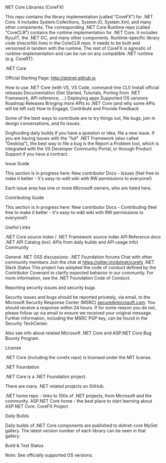 NET Core Libraries (CoreFX)

This repo contains the library implementation (called "CoreFX") for .NET Core. It includes System.Collections, System.IO, System.Xml, and many other components. The corresponding .NET Core Runtime repo (called "CoreCLR") contains the runtime implementation for .NET Core. It includes RyuJIT, the .NET GC, and many other components. Runtime-specific library code (mscorlib) lives in the CoreCLR repo. It needs to be built and versioned in tandem with the runtime. The rest of CoreFX is agnostic of runtime-implementation and can be run on any compatible .NET runtime (e.g. CoreRT).

.NET Core

Official Starting Page: http://dotnet.github.io

How to use .NET Core (with VS, VS Code, command-line CLI)
Install official releases
Documentation (Get Started, Tutorials, Porting from .NET Framework, API reference, ...)
Deploying apps
Supported OS versions
Roadmap
Releases
Bringing more APIs to .NET Core (and why some APIs will be left out)
How to Engage, Contribute and Provide Feedback

Some of the best ways to contribute are to try things out, file bugs, join in design conversations, and fix issues.

Dogfooding daily builds
If you have a question or idea, file a new issue.
If you are having issues with the "full" .NET Framework (also called "Desktop"), the best way to file a bug is the Report a Problem tool, which is integrated with the VS Developer Community Portal; or through Product Support if you have a contract.

Issue Guide

This section is in progress here: New contributor Docs - Issues (feel free to make it better - it's easy-to-edit wiki with RW permissions to everyone!)

Each issue area has one or more Microsoft owners, who are listed here.

Contributing Guide

This section is in progress here: New contributor Docs - Contributing (feel free to make it better - it's easy-to-edit wiki with RW permissions to everyone!)

Useful Links

.NET Core source index / .NET Framework source index
API Reference docs
.NET API Catalog (incl. APIs from daily builds and API usage info)
Community

General .NET OSS discussions: .NET Foundation forums
Chat with other community members Join the chat at https://gitter.im/dotnet/corefx .NET Slack Status
This project has adopted the code of conduct defined by the Contributor Covenant to clarify expected behavior in our community. For more information, see the .NET Foundation Code of Conduct.

Reporting security issues and security bugs

Security issues and bugs should be reported privately, via email, to the Microsoft Security Response Center (MSRC) secure@microsoft.com. You should receive a response within 24 hours. If for some reason you do not, please follow up via email to ensure we received your original message. Further information, including the MSRC PGP key, can be found in the Security TechCenter.

Also see info about related Microsoft .NET Core and ASP.NET Core Bug Bounty Program.

License

.NET Core (including the corefx repo) is licensed under the MIT license.

.NET Foundation

.NET Core is a .NET Foundation project.

There are many .NET related projects on GitHub.

.NET home repo - links to 100s of .NET projects, from Microsoft and the community.
ASP.NET Core home - the best place to start learning about ASP.NET Core.
CoreFX Project

Daily Builds

Daily builds of .NET Core components are published to dotnet-core MyGet gallery. The latest version number of each library can be seen in that gallery.

Build & Test Status

Note: See officially supported OS versions.
